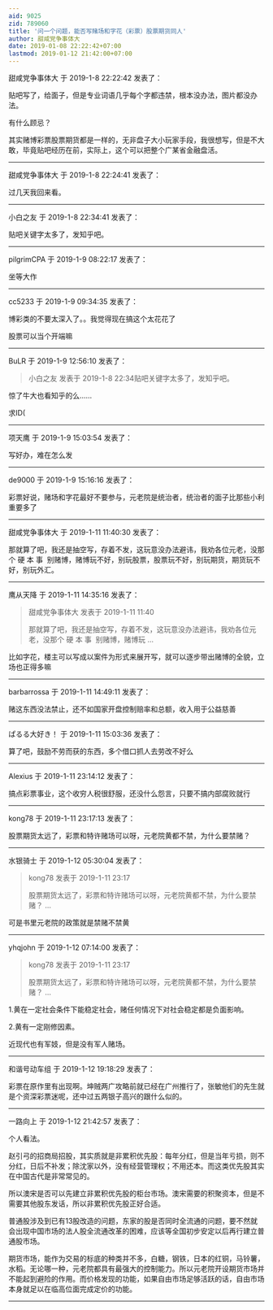 ```yaml
---
aid: 9025
zid: 789060
title: '问一个问题，能否写赌场和字花（彩票）股票期货同人'
author: 甜咸党争事体大
date: 2019-01-08 22:22:42+07:00
lastmod: 2019-01-12 21:42:00+07:00
---
```


甜咸党争事体大 于 2019-1-8 22:22:42 发表了：

贴吧写了，给面子，但是专业词语几乎每个字都违禁，根本没办法，图片都没办法。

有什么顾忌？

其实赌博彩票股票期货都是一样的，无非盘子大小玩家手段，我很想写，但是不大敢，毕竟贴吧经历在前，实际上，这个可以把整个广某省金融盘活。

---------

甜咸党争事体大 于 2019-1-8 22:24:41 发表了：

过几天我回来看。

---------

小白之友 于 2019-1-8 22:34:41 发表了：

贴吧关键字太多了，发知乎吧。

---------

pilgrimCPA 于 2019-1-9 08:22:17 发表了：

坐等大作

---------

cc5233 于 2019-1-9 09:34:35 发表了：

博彩类的不要太深入了。。我觉得现在搞这个太花花了

股票可以当个开端嘛

---------

BuLR 于 2019-1-9 12:56:10 发表了：

> 小白之友 发表于 2019-1-8 22:34贴吧关键字太多了，发知乎吧。



惊了牛大也看知乎的么……

求ID(

---------

项天鹰 于 2019-1-9 15:03:54 发表了：

写好办，难在怎么发

---------

de9000 于 2019-1-9 15:16:16 发表了：

彩票好说，赌场和字花最好不要参与，元老院是统治者，统治者的面子比那些小利重要多了

---------

甜咸党争事体大 于 2019-1-11 11:40:30 发表了：

那就算了吧，我还是抽空写，存着不发，这玩意没办法避讳，我劝各位元老，没那个 硬 本 事  别赌博，赌博玩不好，别玩股票，股票玩不好，别玩期货，期货玩不好，别玩外汇。

---------

鹰从天降 于 2019-1-11 14:35:16 发表了：

> 甜咸党争事体大 发表于 2019-1-11 11:40
> 
> 那就算了吧，我还是抽空写，存着不发，这玩意没办法避讳，我劝各位元老，没那个 硬 本 事  别赌博，赌博玩 ...



比如字花，楼主可以写成以案件为形式来展开写，就可以逐步带出赌博的全貌，立场也正得多嘛

---------

barbarrossa 于 2019-1-11 14:49:11 发表了：

赌这东西没法禁止，还不如国家开盘控制赔率和总额，收入用于公益慈善

---------

ぱるる大好き！ 于 2019-1-11 15:03:36 发表了：

算了吧，鼓励不劳而获的东西，多个借口抓人去劳改不好么

---------

Alexius 于 2019-1-11 23:14:12 发表了：

搞点彩票事业，这个收穷人税很舒服，还没什么怨言，只要不搞内部腐败就行

---------

kong78 于 2019-1-11 23:17:13 发表了：

股票期货太远了，彩票和特许赌场可以呀，元老院黄都不禁，为什么要禁赌？

---------

水银骑士 于 2019-1-12 05:30:04 发表了：

> kong78 发表于 2019-1-11 23:17
> 
> 股票期货太远了，彩票和特许赌场可以呀，元老院黄都不禁，为什么要禁赌？ ...



可是书里元老院的政策就是禁赌不禁黄

---------

yhqjohn 于 2019-1-12 07:14:00 发表了：

> kong78 发表于 2019-1-11 23:17
> 
> 股票期货太远了，彩票和特许赌场可以呀，元老院黄都不禁，为什么要禁赌？ ...



1.黄在一定社会条件下能稳定社会，赌任何情况下对社会稳定都是负面影响。

2.黄有一定刚修因素。

近现代也有军妓，但是没有军人赌场。

---------

和谐号动车组 于 2019-1-12 19:18:29 发表了：

彩票在原作里有出现啊。坤贼两广攻略前就已经在广州推行了，张敏他们的先生就是个资深彩票迷呢，还中过五两银子高兴的跟什么似的。

---------

一路向上 于 2019-1-12 21:42:57 发表了：

个人看法。

赵引弓的招商局招股，其实质就是非累积优先股：每年分红，但是当年亏损，则不分红，日后不补发；除沈家以外，没有经营管理权；不用还本。而这类优先股其实在中国古代是非常常见的。

所以澳宋是否可以先建立非累积优先股的柜台市场。澳宋需要的积聚资本，但是不需要其他股东发话，所以非累积优先股正好合适。

普通股涉及到已有13股改造的问题，东家的股是否同时全流通的问题，要不然就会出现中国市场的法人股全流通改革的困难，应该等全国初步安定以后再行建立普通股市场。

期货市场，能作为交易的标底的种类并不多，白糖，钢铁，日本的红铜，马铃薯，水稻。无论哪一种，元老院都具有最强大的控制能力。所以元老院开设期货市场并不能起到避险的作用。而价格发现的功能，如果自由市场足够活跃的话，自由市场本身就足以在临高位面完成定价的功能。

---------

